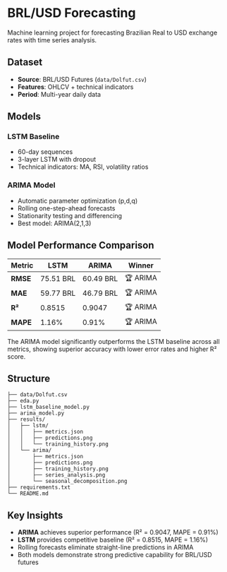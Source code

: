 # BRL/USD Forecasting

Machine learning project for forecasting Brazilian Real to USD exchange rates with time series analysis.

## Dataset

- **Source**: BRL/USD Futures (`data/Dolfut.csv`)
- **Features**: OHLCV + technical indicators
- **Period**: Multi-year daily data

## Models

### LSTM Baseline
- 60-day sequences
- 3-layer LSTM with dropout
- Technical indicators: MA, RSI, volatility ratios

### ARIMA Model
- Automatic parameter optimization (p,d,q)
- Rolling one-step-ahead forecasts
- Stationarity testing and differencing
- Best model: ARIMA(2,1,3)

## Model Performance Comparison

| Metric | LSTM | ARIMA | Winner |
|--------|------|-------|--------|
| **RMSE** | 75.51 BRL | 60.49 BRL | 🏆 ARIMA |
| **MAE** | 59.77 BRL | 46.79 BRL | 🏆 ARIMA |
| **R²** | 0.8515 | 0.9047 | 🏆 ARIMA |
| **MAPE** | 1.16% | 0.91% | 🏆 ARIMA |

The ARIMA model significantly outperforms the LSTM baseline across all metrics, showing superior accuracy with lower error rates and higher R² score.

## Structure

```
├── data/Dolfut.csv
├── eda.py
├── lstm_baseline_model.py
├── arima_model.py
├── results/
│   ├── lstm/
│   │   ├── metrics.json
│   │   ├── predictions.png
│   │   └── training_history.png
│   └── arima/
│       ├── metrics.json
│       ├── predictions.png
│       ├── training_history.png
│       ├── series_analysis.png
│       └── seasonal_decomposition.png
├── requirements.txt
└── README.md
```

## Key Insights

- **ARIMA** achieves superior performance (R² = 0.9047, MAPE = 0.91%)
- **LSTM** provides competitive baseline (R² = 0.8515, MAPE = 1.16%)
- Rolling forecasts eliminate straight-line predictions in ARIMA
- Both models demonstrate strong predictive capability for BRL/USD futures
